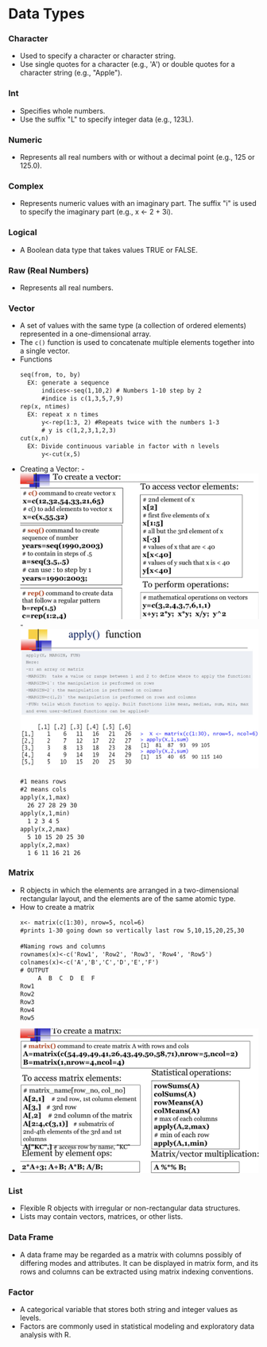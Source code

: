 # Data Types
### Character
  - Used to specify a character or character string.
  - Use single quotes for a character (e.g., 'A') or double quotes for a character string (e.g., "Apple").

### Int 
  - Specifies whole numbers.
  - Use the suffix "L" to specify integer data (e.g., 123L).

### Numeric
  - Represents all real numbers with or without a decimal point (e.g., 125 or 125.0).

### Complex
  - Represents numeric values with an imaginary part. The suffix "i" is used to specify the imaginary part (e.g., x <- 2 + 3i).

### Logical
  - A Boolean data type that takes values TRUE or FALSE.

### Raw (Real Numbers)
  - Represents all real numbers.

### Vector
  - A set of values with the same type (a collection of ordered elements) represented in a one-dimensional array.
  - The `c()` function is used to concatenate multiple elements together into a single vector.
  - Functions
    ```
    seq(from, to, by)
      EX: generate a sequence
          indices<-seq(1,10,2) # Numbers 1-10 step by 2
          #indice is c(1,3,5,7,9)
    rep(x, ntimes)
      EX: repeat x n times
          y<-rep(1:3, 2) #Repeats twice with the numbers 1-3
          # y is c(1,2,3,1,2,3)
    cut(x,n)
      EX: Divide continuous variable in factor with n levels
          y<-cut(x,5) 
  - Creating a Vector:
      -![plot](IMG_0253.jpg)
      -![plot](IMG_0255.jpg)
      ```
      #1 means rows
      #2 means cols
      apply(x,1,max)
        26 27 28 29 30
      apply(x,1,min)
        1 2 3 4 5 
      apply(x,2,max)
        5 10 15 20 25 30 
      apply(x,2,max)
        1 6 11 16 21 26
    
### Matrix
  - R objects in which the elements are arranged in a two-dimensional rectangular layout, and the elements are of the same atomic type.
  - How to create a matrix
    ```
    x<- matrix(c(1:30), nrow=5, ncol=6)
    #prints 1-30 going down so vertically last row 5,10,15,20,25,30

    #Naming rows and columns
    rownames(x)<-c('Row1', 'Row2', 'Row3', 'Row4', 'Row5')
    colnames(x)<-c('A','B','C','D','E','F')
    # OUTPUT
         A  B  C  D  E  F
    Row1 
    Row2
    Row3
    Row4
    Row5 
    ```
  - ![plot](IMG_0254.jpg)

### List
  - Flexible R objects with irregular or non-rectangular data structures.
  - Lists may contain vectors, matrices, or other lists.

### Data Frame
  - A data frame may be regarded as a matrix with columns possibly of differing modes and attributes. It can be displayed in matrix form, and its rows and columns can be extracted using matrix indexing conventions.

### Factor
  - A categorical variable that stores both string and integer values as levels.
  - Factors are commonly used in statistical modeling and exploratory data analysis with R.
